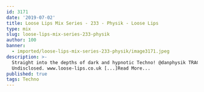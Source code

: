 ```yaml
---
id: 3171
date: '2019-07-02'
title: Loose Lips Mix Series - 233 - Physik - Loose Lips
type: mix
slug: loose-lips-mix-series-233-physik
author: 100
banner:
  - imported/loose-lips-mix-series-233-physik/image3171.jpeg
description: >-
  Straight into the depths of dark and hypnotic Techno! @danphysik TRACKLIST:
  Undisclosed. www.loose-lips.co.uk [...]Read More...
published: true
tags: Techno
---
```

